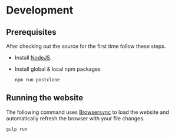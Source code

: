 # Development 

## Prerequisites

After checking out the source for the first time follow these steps.

- Install [NodeJS](http://nodejs.org/).

- Install global & local npm packages

  ``` 
  npm run postclone
  ```

## Running the website

The following command uses [Browsersync](http://browsersync.io) to load the website and automatically refresh the browser with your file changes.

  ```
  gulp run
  ```
